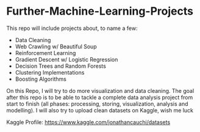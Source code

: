 # Further-Machine-Learning-Projects
This repo will include projects about, to name a few:
- Data Cleaning
- Web Crawling w/ Beautiful Soup
- Reinforcement Learning
- Gradient Descent w/ Logistic Regression
- Decision Trees and Random Forests
- Clustering Implementations
- Boosting Algorithms


On this Repo, I will try to do more visualization and data cleaning. The goal after this repo is to be able to tackle a complete data analysis project from start to finish (all phases: processing, storing, visualization, analysis and modelling). I will also try to upload clean datasets on Kaggle, wish me luck

Kaggle Profile: https://www.kaggle.com/jonathancauchi/datasets

